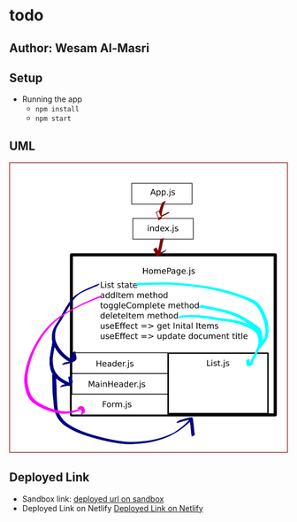 # todo

## Author: Wesam Al-Masri

## Setup

- Running the app
  - `npm install` 
  - `npm start`

## UML

![uml](assets/todo.png)

## Deployed Link

- Sandbox link: [deployed url on sandbox](https://codesandbox.io/s/github/401-js-WesamAlmasri/todo)
- Deployed Link on Netlify [Deployed Link on Netlify](https://asac-todo.netlify.app)